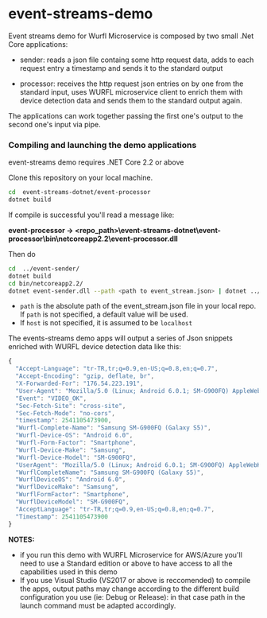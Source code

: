 # event-streams-demo

Event streams demo for Wurfl Microservice is composed by two small .Net Core applications:

- sender: reads a json file containg some http request data, adds to each request entry a timestamp and sends it to the standard output

- processor: receives the http request json entries on by one from the standard input, uses WURFL microservice client to enrich them with device detection data and sends them to the standard output again.

The applications can work together passing the first one's output to the second one's input via pipe.

### Compiling and launching the demo applications 

event-streams demo requires .NET Core 2.2 or above

Clone this repository on your local machine. 

```sh
cd  event-streams-dotnet/event-processor
dotnet build
```

If compile is successful you'll read a message like:

**event-processor -> <repo_path>\event-streams-dotnet\event-processor\bin\netcoreapp2.2\event-processor.dll**

Then do

```sh
cd  ../event-sender/
dotnet build
cd bin/netcoreapp2.2/
dotnet event-sender.dll --path <path to event_stream.json> | dotnet ../../../event-processor/bin/netcoreapp2.2/event-processor.dll --host <wm server IP address>
```

- `path` is the absolute path of the event_stream.json file in your local repo. If `path` is not specified, a default value will be used. 
- If `host` is not specified, it is assumed to be `localhost`

The events-streams demo apps will output a series of Json snippets enriched with WURFL device detection data like this:

```Javascript
{
  "Accept-Language": "tr-TR,tr;q=0.9,en-US;q=0.8,en;q=0.7",
  "Accept-Encoding": "gzip, deflate, br",
  "X-Forwarded-For": "176.54.223.191",
  "User-Agent": "Mozilla/5.0 (Linux; Android 6.0.1; SM-G900FQ) AppleWebKit/537.36 (KHTML, like Gecko) Chrome/79.0.3945.93 Mobile Safari/537.36",
  "Event": "VIDEO_OK",
  "Sec-Fetch-Site": "cross-site",
  "Sec-Fetch-Mode": "no-cors",
  "timestamp": 2541105473900,
  "Wurfl-Complete-Name": "Samsung SM-G900FQ (Galaxy S5)",
  "Wurfl-Device-OS": "Android 6.0",
  "Wurfl-Form-Factor": "Smartphone",
  "Wurfl-Device-Make": "Samsung",
  "Wurfl-Device-Model": "SM-G900FQ",
  "UserAgent": "Mozilla/5.0 (Linux; Android 6.0.1; SM-G900FQ) AppleWebKit/537.36 (KHTML, like Gecko) Chrome/79.0.3945.93 Mobile Safari/537.36",
  "WurflCompleteName": "Samsung SM-G900FQ (Galaxy S5)",
  "WurflDeviceOS": "Android 6.0",
  "WurflDeviceMake": "Samsung",
  "WurflFormFactor": "Smartphone",
  "WurflDeviceModel": "SM-G900FQ",
  "AcceptLanguage": "tr-TR,tr;q=0.9,en-US;q=0.8,en;q=0.7",
  "Timestamp": 2541105473900
}
```


**NOTES:**
- if you run this demo with WURFL Microservice for AWS/Azure you'll need to use a Standard edition or above to have access to all the capabilities used in this demo
- If you use Visual Studio (VS2017 or above is reccomended) to compile the apps, output paths may change according to the different build configuration you use (ie: Debug or Release): in that case path in the launch command must be adapted accordingly.

